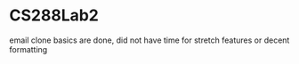 # CS288Lab2
email clone
basics are done, did not have time for stretch features or decent formatting
